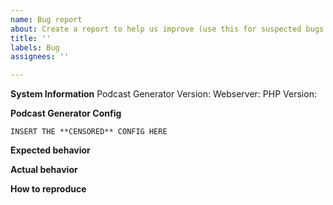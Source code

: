 ```yaml
---
name: Bug report
about: Create a report to help us improve (use this for suspected bugs only, if not sure, open a regular issue below)
title: ''
labels: Bug
assignees: ''

---
```


<!-- Please use this for bugs only (If something doesn't work as expected)! If you have a question, use "Help Wanted" -->
<!-- Please fill out all informations below, if you don't know a value, leave it blank -->
**System Information**
Podcast Generator Version: 
Webserver: 
PHP Version:

**Podcast Generator Config**
<!-- PLEASE POST YOUR CONFIG HERE: https://podcastgenerator.github.io/tools/secure_config.html 
 and then post the output down below. Otherwise you could leak sensitive data -->
```
INSERT THE **CENSORED** CONFIG HERE
```  

**Expected behavior**
<!-- What do you get? -->

**Actual behavior**
<!-- What do you want? --> 

**How to reproduce**
<!-- What you did? -->
